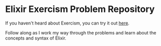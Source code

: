 # Elixir Exercism Problem Repository

If you haven't heard about Exercism, you can try it out [here](http://exercism.io).

Follow along as I work my way through the problems and learn about the concepts and syntax of Elixir.
